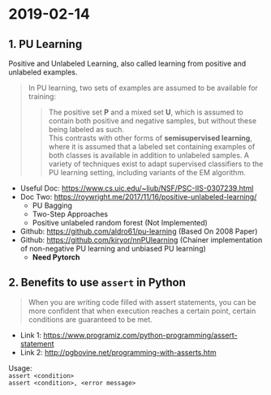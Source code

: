 # 2019-02-14
## 1. PU Learning  
Positive and Unlabeled Learning, also called learning from positive and unlabeled examples.  
> In PU learning, two sets of examples are assumed to be available for training:   
>> The positive set **P** and a mixed set **U**, which is assumed to contain both positive and negative samples, but without these being labeled as such.   
This contrasts with other forms of **semisupervised learning**, where it is assumed that a labeled set containing examples of both classes is available in addition to unlabeled samples. 
A variety of techniques exist to adapt supervised classifiers to the PU learning setting, including variants of the EM algorithm. 

- Useful Doc: https://www.cs.uic.edu/~liub/NSF/PSC-IIS-0307239.html  
- Doc Two: https://roywright.me/2017/11/16/positive-unlabeled-learning/  
  - PU Bagging
  - Two-Step Approaches
  - Positive unlabeled random forest (Not Implemented)
- Github: https://github.com/aldro61/pu-learning (Based On 2008 Paper)
- Github: https://github.com/kiryor/nnPUlearning (Chainer implementation of non-negative PU learning and unbiased PU learning)
  - **Need Pytorch**


## 2. Benefits to use `assert` in Python
>When you are writing code filled with assert statements, you can be more confident that when execution reaches a certain point, certain conditions are guaranteed to be met.

- Link 1: https://www.programiz.com/python-programming/assert-statement  
- Link 2: http://pgbovine.net/programming-with-asserts.htm  

> 
Usage:   
`assert <condition>`  
`assert <condition>, <error message>`  
